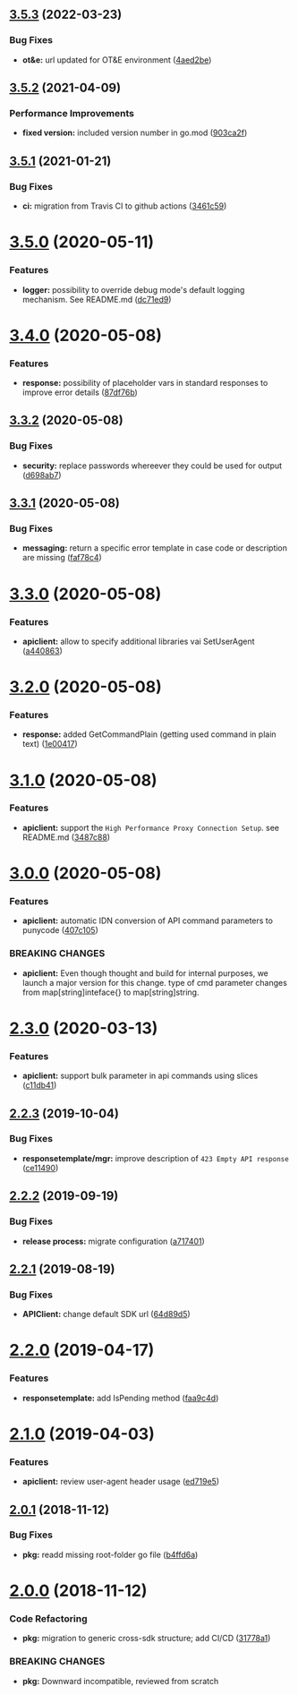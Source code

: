 ## [3.5.3](https://github.com/hexonet/go-sdk/compare/v3.5.2...v3.5.3) (2022-03-23)


### Bug Fixes

* **ot&e:** url updated for OT&E environment ([4aed2be](https://github.com/hexonet/go-sdk/commit/4aed2be94b4a81341d2bb18ca6939dd6b01dae84))

## [3.5.2](https://github.com/hexonet/go-sdk/compare/v3.5.1...v3.5.2) (2021-04-09)


### Performance Improvements

* **fixed version:** included version number in go.mod ([903ca2f](https://github.com/hexonet/go-sdk/commit/903ca2f9b3065730cb19af4c7ac06e440b8655cb))

## [3.5.1](https://github.com/hexonet/go-sdk/compare/v3.5.0...v3.5.1) (2021-01-21)


### Bug Fixes

* **ci:** migration from Travis CI to github actions ([3461c59](https://github.com/hexonet/go-sdk/commit/3461c59779134ef614e5a1599d2c13ccc1203343))

# [3.5.0](https://github.com/hexonet/go-sdk/compare/v3.4.0...v3.5.0) (2020-05-11)


### Features

* **logger:** possibility to override debug mode's default logging mechanism. See README.md ([dc71ed9](https://github.com/hexonet/go-sdk/commit/dc71ed9417e838aae7c4e09834cd31e8f33764ef))

# [3.4.0](https://github.com/hexonet/go-sdk/compare/v3.3.2...v3.4.0) (2020-05-08)


### Features

* **response:** possibility of placeholder vars in standard responses to improve error details ([87df76b](https://github.com/hexonet/go-sdk/commit/87df76b39b0e267f4acf12dcc695ba599e233bc4))

## [3.3.2](https://github.com/hexonet/go-sdk/compare/v3.3.1...v3.3.2) (2020-05-08)


### Bug Fixes

* **security:** replace passwords whereever they could be used for output ([d698ab7](https://github.com/hexonet/go-sdk/commit/d698ab79af58216e5ae5bb8561b0c3b4bb1a796d))

## [3.3.1](https://github.com/hexonet/go-sdk/compare/v3.3.0...v3.3.1) (2020-05-08)


### Bug Fixes

* **messaging:** return a specific error template in case code or description are missing ([faf78c4](https://github.com/hexonet/go-sdk/commit/faf78c413217c2b4c26632e08b497280c2a8c351))

# [3.3.0](https://github.com/hexonet/go-sdk/compare/v3.2.0...v3.3.0) (2020-05-08)


### Features

* **apiclient:** allow to specify additional libraries vai SetUserAgent ([a440863](https://github.com/hexonet/go-sdk/commit/a44086372f9a0a1ad4d32671e98c1beab9dceb3b))

# [3.2.0](https://github.com/hexonet/go-sdk/compare/v3.1.0...v3.2.0) (2020-05-08)


### Features

* **response:** added GetCommandPlain (getting used command in plain text) ([1e00417](https://github.com/hexonet/go-sdk/commit/1e00417222a37a2fc25d6e53e3224a3fdda4c950))

# [3.1.0](https://github.com/hexonet/go-sdk/compare/v3.0.0...v3.1.0) (2020-05-08)


### Features

* **apiclient:** support the `High Performance Proxy Connection Setup`. see README.md ([3487c88](https://github.com/hexonet/go-sdk/commit/3487c8800001d9b790c0c398dbdcc3d78efc2863))

# [3.0.0](https://github.com/hexonet/go-sdk/compare/v2.3.0...v3.0.0) (2020-05-08)


### Features

* **apiclient:** automatic IDN conversion of API command parameters to punycode ([407c105](https://github.com/hexonet/go-sdk/commit/407c105d9d9f13a77fe68a9c1793596933edbd58))


### BREAKING CHANGES

* **apiclient:** Even though thought and build for internal purposes, we launch a major version for
this change. type of cmd parameter changes from map[string]inteface{} to map[string]string.

# [2.3.0](https://github.com/hexonet/go-sdk/compare/v2.2.3...v2.3.0) (2020-03-13)


### Features

* **apiclient:** support bulk parameter in api commands using slices ([c11db41](https://github.com/hexonet/go-sdk/commit/c11db411d22860929a12a4639f0b6422a95e1351))

## [2.2.3](https://github.com/hexonet/go-sdk/compare/v2.2.2...v2.2.3) (2019-10-04)


### Bug Fixes

* **responsetemplate/mgr:** improve description of `423 Empty API response` ([ce11490](https://github.com/hexonet/go-sdk/commit/ce11490))

## [2.2.2](https://github.com/hexonet/go-sdk/compare/v2.2.1...v2.2.2) (2019-09-19)


### Bug Fixes

* **release process:** migrate configuration ([a717401](https://github.com/hexonet/go-sdk/commit/a717401))

## [2.2.1](https://github.com/hexonet/go-sdk/compare/v2.2.0...v2.2.1) (2019-08-19)


### Bug Fixes

* **APIClient:** change default SDK url ([64d89d5](https://github.com/hexonet/go-sdk/commit/64d89d5))

# [2.2.0](https://github.com/hexonet/go-sdk/compare/v2.1.0...v2.2.0) (2019-04-17)


### Features

* **responsetemplate:** add IsPending method ([faa9c4d](https://github.com/hexonet/go-sdk/commit/faa9c4d))

# [2.1.0](https://github.com/hexonet/go-sdk/compare/v2.0.1...v2.1.0) (2019-04-03)


### Features

* **apiclient:** review user-agent header usage ([ed719e5](https://github.com/hexonet/go-sdk/commit/ed719e5))

## [2.0.1](https://github.com/hexonet/go-sdk/compare/v2.0.0...v2.0.1) (2018-11-12)


### Bug Fixes

* **pkg:** readd missing root-folder go file ([b4ffd6a](https://github.com/hexonet/go-sdk/commit/b4ffd6a))

# [2.0.0](https://github.com/hexonet/go-sdk/compare/v1.2.1...v2.0.0) (2018-11-12)


### Code Refactoring

* **pkg:** migration to generic cross-sdk structure; add CI/CD ([31778a1](https://github.com/hexonet/go-sdk/commit/31778a1))


### BREAKING CHANGES

* **pkg:** Downward incompatible, reviewed from scratch
